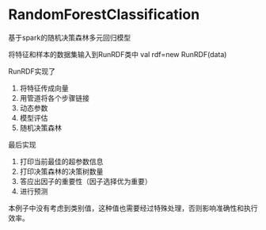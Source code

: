 # RandomForestClassification
基于spark的随机决策森林多元回归模型

将特征和样本的数据集输入到RunRDF类中
val rdf=new RunRDF(data)

RunRDF实现了
1. 将特征传成向量
2. 用管道将各个步骤链接
3. 动态参数
4. 模型评估
5. 随机决策森林

最后实现
1. 打印当前最佳的超参数信息
2. 打印决策森林的决策树数量
3. 答应出因子的重要性（因子选择优为重要）
4. 进行预测


本例子中没有考虑到类别值，这种值也需要经过特殊处理，否则影响准确性和执行效率。
